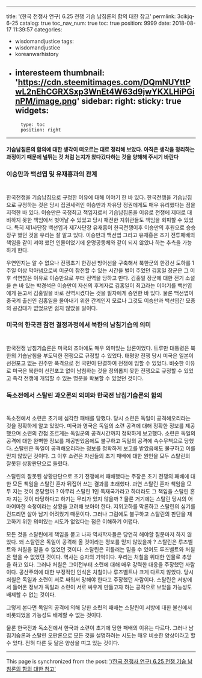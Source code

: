 
---
title: '(한국 전쟁사 연구) 6.25 전쟁 기습 남침론의 함의 대한 참고'
permlink: 3cikjq-6-25
catalog: true
toc_nav_num: true
toc: true
position: 9999
date: 2018-08-17 11:39:57
categories:
- wisdomandjustice
tags:
- wisdomandjustice
- koreanwarhistory
- interesteem
thumbnail: 'https://cdn.steemitimages.com/DQmNUYttPwL2nEhCGRXSxp3WnEt4W63d9jwYKXLHiPGinPM/image.png'
sidebar:
    right:
        sticky: true
widgets:
    -
        type: toc
        position: right
---


#### 기습남침론의 함의에 대한 생각이 떠오르는 대로 정리해 보았다. 아직은 생각을 정리하는 과정이기 때문에 널뛰는 것 처럼 논지가 왔다갔다하는 것을 양해해 주시기 바란다

### 이승만과 백선엽 및 유재흥과의 관계
#
한국전쟁을 기습남침으로 규정한 이유에 대해 이야기 한 바 있다. 한국전쟁을 기습남침으로 규정하는 것은 당시 집권세력인 이승만과 자유당 정권에게도 매우 유리했다는 점을 지적한 바 있다. 이승만은 국정최고 책임자로서 기습남침론을 이유로 전쟁에 제대로 대비하지 못한 책임에서 벗어날 수 있었고 당시 패전한 지휘관들도 책임을 회피할 수 있었다. 특히 제1사단장 백선엽과 제7사단장 유재흥이 한국전쟁이후 이승만의 후원으로 승승장구 했던 것을 우리는 잘 알고 있다. 이승만과 백선엽 그리고 유재흥은 초기 전투패배의 책임을 같이 져야 했던 인물이었기에 운명공동체와 같이 되지 않았나 하는 추측을 가능하게 한다. 

우연인지는 알 수 없으나 전쟁초기 한강선 방어선을 구축해서 북한군의 한강선 도하를 1주일 이상 막아냄으로써 미군이 참전할 수 있는 시간을 벌어 주었던 김홍일 장군은 그 이후 석연찮은 이유로 이승만으로 부터 전역을 당하고 만다. 김홍일 장군에 대한 전기 소설을 쓴 바 있는 박경석은 이승만이 자신의 후계자로 김홍일이 최고라는 이야기를 백선엽에게 듣고서 김홍일을 바로 전역시켰다는 것을 필자에게 증언한 바 있다. 물론 백선엽이 중국계 출신인 김홍일을 몰아내기 위한 간계인지 모르나 그것도 이승만과 백선엽간 모종의 공감대가 없었으면 쉽지 않았을 일이다. 

### 미국의 한국전 참전 결정과정에서 북한의 남침기습의 의미
#

한국전쟁 남침기습론은 미국의 조야에도 매우 의미있는 담론이었다. 트루만 대통령은 북한의 기습남침을 부도덕한 전쟁으로 규정할 수 있었다. 태평양 전쟁 당시 미국은 일본이 선전포고 없는 진주만 폭격으로 전 국민이 단결하여 전쟁에 임할 수 있었다. 비슷한 이유로 미국은 북한이 선전포고 없이 남침하는 것을 정의롭지 못한 전쟁으로 규정할 수 있었고 즉각 전쟁에 개입할 수 있는 명분을 확보할 수 있었던 것이다. 

### 독소전에서 스탈린 과오론의 의미와 한국전 남침기습론의 함의
#
독소전에서 소련은 초기에 심각한 패배를 당했다. 당시 소련은 독일이 공격해오리라는 것을 정확하게 알고 있었다. 미국과 영국은 독일의 소련 공격에 대해 정확한 정보를 제공했으며 소련의 간첩 조르게는 독일군의 공격시간까지 정확하게 보고했다. 소련은 독일의 공격에 대한 완벽한 정보를 제공받았음에도 불구하고 독일의 공격에 속수무책으로 당했다. 스탈린은 독일이 공격해오리라는 정보를 정확하게 보고를 받았음에도 불구하고 이를 믿지 않았던 것이다. 그 이후 소련은 자신들의 초기 패배에 대한 원인을 모두 스탈린의 잘못된 상황판단으로 돌렸다.

스탈린의 잘못된 상황판단으로 초기 전쟁에서 패배했다는 주장은 초기 전쟁의 패배에 대한 모든 책임을 스탈린 혼자 뒤집어 쓰는 결과를 초래했다. 과연 스탈린 혼자 책임을 모두 지는 것이 온당할까 ? 아무리 스탈린 1인 독재국가라고 하더라도 그 책임을 스탈린 혼자 지는 것이 타당하다고 하기는 무리가 있지 않을까 ? 물론 거기에는 스탈린 당시의 어마어마한 숙청이라는 상황을 고려해 보아야 한다. 지위고하를 막론하고 스탈린의 심기를 건드리면 살아 남기 어려웠기 때문이다. 그러나 그럼에도 불구하고 스탈린의 판단을 재고하기 위한 의미있는 시도가 없었다는 점은 이해하기 어렵다.

모든 것을 스탈린에게 책임을 묻고 나자 역사학자들은 당연히 해야할 질문마저 하지 않았다. 왜 스탈린은 독일이 공격해 올 것이라는 정보를 믿지 않았을까 ? 스탈린은 루즈벨트와 처칠을 믿을 수 없었던 것이다. 스탈린은 히틀러는 믿을 수 있어도 루즈벨트와 처칠은 믿을 수 없었던 것이다. 역사는 승자의 기억이다. 우리는 처칠을 위대한 인물로 추앙을 하고 있다. 그러나 처칠은 그이전부터 소련에 대해 매우 강력한 대응을 주장했던 사람이다. 공산주의에 대한 부정적인 인식은 처칠이나 루즈벨트나 크게 다르지 않았다. 당시 처칠은 독일과 소련이 서로 싸워서 망해야 한다고 주장했던 사람이다. 스탈린은 서방에서 들어온 정보가 독일과 소련이 서로 싸우게 만들고자 하는 공작으로 보았을 가능성도 배제할 수 없는 것이다. 

그렇게 본다면 독일의 공격에 의해 당한 소련의 패배는 스탈린이 서방에 대한 불신에서 비롯되었을 가능성도 배제할 수 없는 것이다. 

물론 한국전과 독소전에서 한국과 소련이 초기에 당한 패배의 이유는 다르다. 그러나 남침기습론과 스탈린 오판론으로 모든 것을 설명하려는 시도는 매우 비슷한 양상이라고 할 수 있다. 전혀 다른 듯 닮은 양상을 띠고 있는 것이다.

- - -

This page is synchronized from the post: ['(한국 전쟁사 연구) 6.25 전쟁 기습 남침론의 함의 대한 참고'](https://steemit.com/@wisdomandjustice/3cikjq-6-25)
